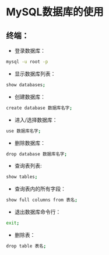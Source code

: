 # MySQL数据库的使用
## 终端：
* 登录数据库：
```sh
mysql -u root -p
```

* 显示数据库列表：
```sh
show databases;
```

* 创建数据库：
```sh
create database 数据库名字;
```

* 进入/选择数据库：
```sh
use 数据库名字;
```

* 删除数据库：
```sh
drop database 数据库名字;
```

* 查询表列表:
```sh
show tables;
```

* 查询表内的所有字段：
```sh
show full columns from 表名;
```

* 退出数据库命令行：
```sh
exit;
```

* 删除表：
```sh
drop table 表名;
```

